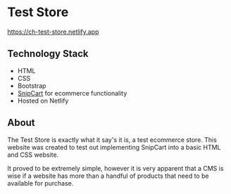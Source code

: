 # Test Store

https://ch-test-store.netlify.app

## Technology Stack

- HTML
- CSS
- Bootstrap
- [SnipCart](https://www.snipcart.com) for ecommerce functionality
- Hosted on Netlify

## About

The Test Store is exactly what it say's it is, a test ecommerce store. This website was created to test out implementing SnipCart into a basic HTML and CSS website. 

It proved to be extremely simple, however it is very apparent that a CMS is wise if a website has more than a handful of products that need to be available for purchase.